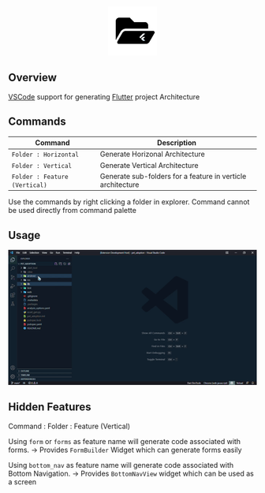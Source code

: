 
<p align="center">
<img src="https://raw.githubusercontent.com/SushanShakya/flutter_folder_structure_generator/main/assets/logo.png" height="100" alt="Architecture Generator" />
</p>

## Overview
[VSCode](https://code.visualstudio.com/) support for generating [Flutter](https://flutter.dev/) project Architecture

## Commands

| Command            | Description          |
| ------------------ | -------------------- |
| `Folder : Horizontal`   | Generate Horizonal Architecture  |
| `Folder : Vertical` | Generate Vertical Architecture |
| `Folder : Feature (Vertical)` | Generate sub-folders for a feature in verticle architecture  |

Use the commands by right clicking a folder in explorer.
Command cannot be used directly from command palette

## Usage

![demo](https://raw.githubusercontent.com/SushanShakya/flutter_folder_structure_generator/main/assets/usage.gif)

## Hidden Features

Command :
    Folder : Feature (Vertical)

Using `form` or `forms` as feature name will generate code associated with forms.
-> Provides `FormBuilder` Widget which can generate forms easily

Using `bottom_nav` as feature name will generate code associated with Bottom Navigation.
-> Provides `BottomNavView` widget which can be used as a screen